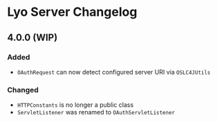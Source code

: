 # Lyo Server Changelog

## 4.0.0 (WIP)

### Added

- `OAuthRequest` can now detect configured server URI via `OSLC4JUtils`

### Changed

- `HTTPConstants` is no longer a public class
- `ServletListener` was renamed to `OAuthServletListener`
